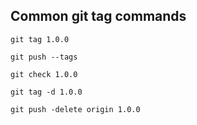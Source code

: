 ## Common git tag commands

```
git tag 1.0.0

git push --tags

git check 1.0.0

git tag -d 1.0.0

git push -delete origin 1.0.0
```

